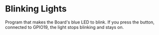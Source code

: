 # Blinking Lights

Program that makes the Board's blue LED to blink. If you press the button, connected to GPIO19, the light stops blinking and stays on.